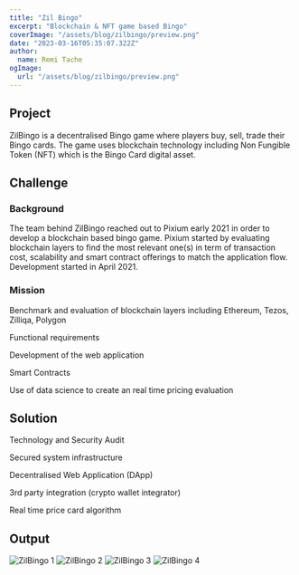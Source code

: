 ```yaml
---
title: "Zil Bingo"
excerpt: "Blockchain & NFT game based Bingo"
coverImage: "/assets/blog/zilbingo/preview.png"
date: "2023-03-16T05:35:07.322Z"
author:
  name: Remi Tache
ogImage:
  url: "/assets/blog/zilbingo/preview.png"
---
```


## Project

ZilBingo is a decentralised Bingo game where players buy, sell, trade their Bingo cards. The game uses blockchain technology including Non Fungible Token (NFT) which is the Bingo Card digital asset. 

## Challenge

### Background

The team behind ZilBingo reached out to Pixium early 2021 in order to develop a blockchain based bingo game. Pixium started by evaluating blockchain layers to find the most relevant one(s) in term of transaction cost, scalability and smart contract offerings to match the application flow. Development started in April 2021.

### Mission

Benchmark and evaluation of blockchain layers including Ethereum, Tezos, Zilliqa, Polygon

Functional requirements

Development of the web application

Smart Contracts

Use of data science to create an real time pricing evaluation

## Solution

Technology and Security Audit

Secured system infrastructure

Decentralised Web Application (DApp)

3rd party integration (crypto wallet integrator)

Real time price card algorithm

## Output

<div class="grid grid-cols-1 md:grid-cols-2 lg:grid-cols-3 gap-4">
  <img src="/assets/blog/zilbingo/img1.png" alt="ZilBingo 1">
  <img src="/assets/blog/zilbingo/img2.png" alt="ZilBingo 2">
  <img src="/assets/blog/zilbingo/img3.png" alt="ZilBingo 3">
  <img src="/assets/blog/zilbingo/img4.png" alt="ZilBingo 4">
</div>
